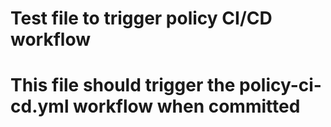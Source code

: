 # Test file to trigger policy CI/CD workflow
# This file should trigger the policy-ci-cd.yml workflow when committed
